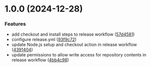 # 1.0.0 (2024-12-28)


### Features

* add checkout and install steps to release workflow ([57d4581](https://github.com/shimorojune/portfolio/commit/57d45811b10a3f00962a179df8b4b193a5bd3b97))
* configure release.yml ([93f9c72](https://github.com/shimorojune/portfolio/commit/93f9c72454ec2a05755ce75848cd7e46a84ea590))
* update Node.js setup and checkout action in release workflow ([4391404](https://github.com/shimorojune/portfolio/commit/439140435b9c9ef1abdbe3cc2f1a2a1c725deb52))
* update permissions to allow write access for repository contents in release workflow ([4bb4c98](https://github.com/shimorojune/portfolio/commit/4bb4c980db24a91ebb0c62dff9ec698fded6a726))
